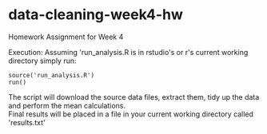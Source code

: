 # data-cleaning-week4-hw

Homework Assignment for Week 4

Execution:
Assuming 'run_analysis.R is in rstudio's or r's current working directory simply run:
```
source('run_analysis.R')
run()
```

The script will download the source data files, extract them, tidy up the data and perform the mean calculations.  
Final results will be placed in a file in your current working directory called 'results.txt'
